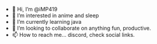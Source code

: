 - 👋 Hi, I’m @iMP419
- 👀 I’m interested in anime and sleep 
- 🌱 I’m currently learning java
- 💞️ I’m looking to collaborate on anything fun, productive.
- 📫 How to reach me... discord, check social links.

<!---
iMP419/iMP419 is a ✨ special ✨ repository because its `README.md` (this file) appears on your GitHub profile.
You can click the Preview link to take a look at your changes.
--->
